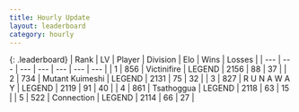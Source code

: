 ```yaml
---
title: Hourly Update
layout: leaderboard
category: hourly
---
```


{: .leaderboard}
| Rank | LV | Player | Division | Elo | Wins | Losses |
| --- | --- | --- | --- | --- | --- | --- |
| <span data-change="0">1</span> | 856 | <span title="ID: 112242">Victinifire</span> | LEGEND | <span data-change="0">2156</span> | <span data-change="0">88</span> | <span data-change="0">37</span> |
| <span data-change="0">2</span> | 734 | <span title="ID: 520098">Mutant Kuimeshi</span> | LEGEND | <span data-change="0">2131</span> | <span data-change="0">75</span> | <span data-change="0">32</span> |
| <span data-change="1">3</span> | 827 | <span title="ID: 66144">R U N A W A Y</span> | LEGEND | <span data-change="0">2119</span> | <span data-change="0">91</span> | <span data-change="0">40</span> |
| <span data-change="1">4</span> | 861 | <span title="ID: 294236">Tsathoggua</span> | LEGEND | <span data-change="0">2118</span> | <span data-change="0">63</span> | <span data-change="0">15</span> |
| <span data-change="2">5</span> | 522 | <span title="ID: 539711">Connection</span> | LEGEND | <span data-change="5">2114</span> | <span data-change="1">66</span> | <span data-change="0">27</span> |